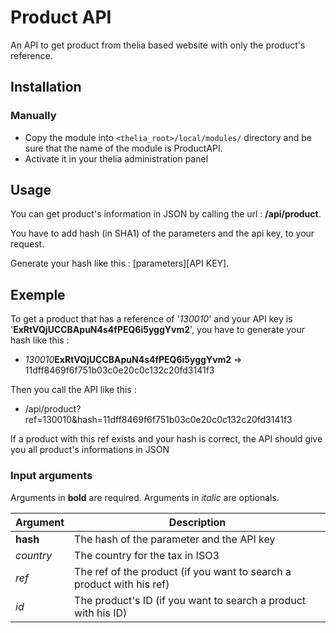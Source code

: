# Product API

An API to get product from thelia based website with only the product's reference. 

## Installation

### Manually

* Copy the module into ```<thelia_root>/local/modules/``` directory and be sure that the name of the module is ProductAPI.
* Activate it in your thelia administration panel

## Usage

You can get product's information in JSON by calling the url : **/api/product**.

You have to add hash (in SHA1) of the parameters and the api key, to your request.

Generate your hash like this : [parameters][API KEY].

## Exemple

To get a product that has a reference of '*130010*' and your API key is '**ExRtVQjUCCBApuN4s4fPEQ6i5yggYvm2**',
you have to generate your hash like this :
- *130010***ExRtVQjUCCBApuN4s4fPEQ6i5yggYvm2** => 11dff8469f6f751b03c0e20c0c132c20fd3141f3

Then you call the API like this : 
- /api/product?ref=130010&hash=11dff8469f6f751b03c0e20c0c132c20fd3141f3

If a product with this ref exists and your hash is correct, the API should give you all product's informations
in JSON

### Input arguments

Arguments in **bold** are required.
Arguments in *italic* are optionals.

|Argument |Description |
|---      |--- |
|**hash** | The hash of the parameter and the API key |
|*country*| The country for the tax in ISO3           |
|*ref*    | The ref of the product (if you want to search a product with his ref) |
|*id*     | The product's ID (if you want to search a product with his ID) |